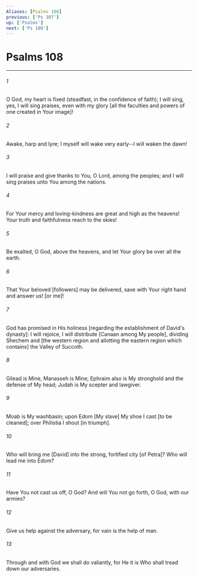 ```yaml
---
Aliases: [Psalms 108]
previous: ['Ps 107']
up: ['Psalms']
next: ['Ps 109']
---
```

# Psalms 108

***














###### 1 






O God, my heart is fixed (steadfast, in the confidence of faith); I will sing, yes, I will sing praises, even with my glory [all the faculties and powers of one created in Your image]! 













###### 2 






Awake, harp and lyre; I myself will wake very early--I will waken the dawn! 













###### 3 






I will praise and give thanks to You, O Lord, among the peoples; and I will sing praises unto You among the nations. 













###### 4 






For Your mercy and loving-kindness are great and high as the heavens! Your truth and faithfulness reach to the skies! 













###### 5 






Be exalted, O God, above the heavens, and let Your glory be over all the earth. 













###### 6 






That Your beloved [followers] may be delivered, save with Your right hand and answer us! [or me]! 













###### 7 






God has promised in His holiness [regarding the establishment of David's dynasty]: I will rejoice, I will distribute [Canaan among My people], dividing Shechem and [the western region and allotting the eastern region which contains] the Valley of Succoth. 













###### 8 






Gilead is Mine, Manasseh is Mine; Ephraim also is My stronghold and the defense of My head; Judah is My scepter and lawgiver. 













###### 9 






Moab is My washbasin; upon Edom [My slave] My shoe I cast [to be cleaned]; over Philistia I shout [in triumph]. 













###### 10 






Who will bring me [David] into the strong, fortified city [of Petra]? Who will lead me into Edom? 













###### 11 






Have You not cast us off, O God? And will You not go forth, O God, with our armies? 













###### 12 






Give us help against the adversary, for vain is the help of man. 













###### 13 






Through and with God we shall do valiantly, for He it is Who shall tread down our adversaries.
